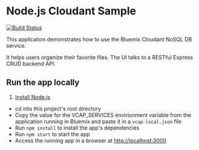 # Node.js Cloudant Sample
[![Build Status](https://travis-ci.org/gabriele-decapoa/nodejs-cloudant.svg?branch=master)](https://travis-ci.org/gabriele-decapoa/nodejs-cloudant)

This application demonstrates how to use the Bluemix Cloudant NoSQL DB service.  

It helps users organize their favorite files. The UI talks to a RESTful Express CRUD backend API.

## Run the app locally

1. [Install Node.js][]
+ cd into this project's root directory
+ Copy the value for the VCAP_SERVICES envirionment variable from the application running in Bluemix and paste it in a `vcap-local.json` file
+ Run `npm install` to install the app's dependencies
+ Run `npm start` to start the app
+ Access the running app in a browser at <http://localhost:3000>

[Install Node.js]: https://nodejs.org/en/download/
